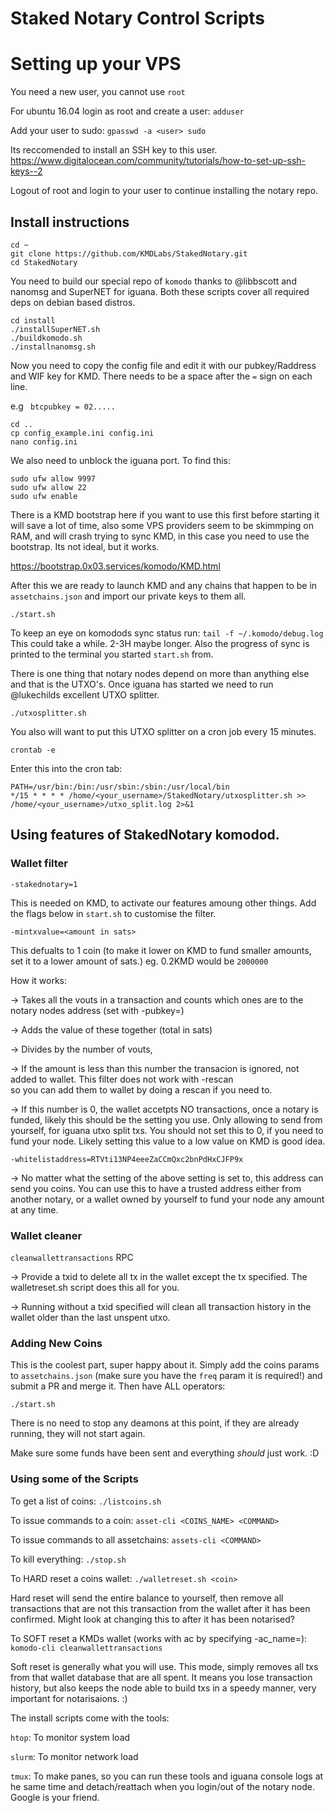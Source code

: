 # Staked Notary Control Scripts

# Setting up your VPS
You need a new user, you cannot use `root`

For ubuntu 16.04 login as root and create a user: `adduser`

Add your user to sudo: `gpasswd -a <user> sudo`

Its reccomended to install an SSH key to this user. https://www.digitalocean.com/community/tutorials/how-to-set-up-ssh-keys--2

Logout of root and login to your user to continue installing the notary repo.

## Install instructions
```shell
cd ~
git clone https://github.com/KMDLabs/StakedNotary.git
cd StakedNotary
```

You need to build our special repo of `komodo` thanks to @libbscott and nanomsg and SuperNET for iguana. Both these scripts cover all required deps on debian based distros.

```shell
cd install
./installSuperNET.sh
./buildkomodo.sh
./installnanomsg.sh
```

Now you need to copy the config file and edit it with our pubkey/Raddress and WIF key for KMD. There needs to be a space after the `=` sign on each line.

e.g ` btcpubkey = 02.....`

```shell
cd ..
cp config_example.ini config.ini
nano config.ini
```
We also need to unblock the iguana port. To find this:
```shell
sudo ufw allow 9997
sudo ufw allow 22
sudo ufw enable
```
There is a KMD bootstrap here if you want to use this first before starting it will save a lot of time, also some VPS providers seem to be skimmping on RAM, and will crash trying to sync KMD, in this case you need to use the bootstrap. Its not ideal, but it works. 

https://bootstrap.0x03.services/komodo/KMD.html

After this we are ready to launch KMD and any chains that happen to be in `assetchains.json` and import our private keys to them all.

```shell
./start.sh
```
To keep an eye on komodods sync status run: `tail -f ~/.komodo/debug.log` This could take a while. 2-3H maybe longer. Also the progress of sync is printed to the terminal you started `start.sh` from.

There is one thing that notary nodes depend on more than anything else and that is the UTXO's. Once iguana has started we need to run @lukechilds excellent UTXO splitter.
```shell
./utxosplitter.sh
```
You also will want to put this UTXO splitter on a cron job every 15 minutes.
```shell
crontab -e
```
Enter this into the cron tab:
```
PATH=/usr/bin:/bin:/usr/sbin:/sbin:/usr/local/bin
*/15 * * * * /home/<your_username>/StakedNotary/utxosplitter.sh >> /home/<your_username>/utxo_split.log 2>&1
```

## Using features of StakedNotary komodod.
### Wallet filter 
`-stakednotary=1`

This is needed on KMD, to activate our features amoung other things. Add the flags below in `start.sh` to customise the filter.

`-mintxvalue=<amount in sats>`

This defualts to 1 coin (to make it lower on KMD to fund smaller amounts, set it to a lower amount of sats.) eg. 0.2KMD would be `2000000`

How it works:

-> Takes all the vouts in a transaction and counts which ones are to the notary nodes address (set with -pubkey=) 

-> Adds the value of these together (total in sats) 

-> Divides by the number of vouts, 

-> If the amount is less than this number the transacion is ignored, not added to wallet. This filter does not work with -rescan  
so you can add them to wallet by doing a rescan if you need to.

-> If this number is 0, the wallet accetpts NO transactions, once a notary is funded, likely this should be the setting you use. Only allowing to send from yourself, for iguana utxo split txs. You should not set this to 0, if you need to fund your node. Likely setting this value to a low value on KMD is good idea.


`-whitelistaddress=RTVti13NP4eeeZaCCmQxc2bnPdHxCJFP9x`

-> No matter what the setting of the above setting is set to, this address can send you coins. You can use this to have a trusted address either from another notary, or a wallet owned by yourself to fund your node any amount at any time.

### Wallet cleaner
`cleanwallettransactions` RPC

-> Provide a txid to delete all tx in the wallet except the tx specified. The walletreset.sh script does this all for you.

-> Running without a txid specified will clean all transaction history in the wallet older than the last unspent utxo. 


### Adding New Coins
This is the coolest part, super happy about it. Simply add the coins params to `assetchains.json` (make sure you have the `freq` param it is required!) and submit a PR and merge it. Then have ALL operators:
```shell
./start.sh
```
There is no need to stop any deamons at this point, if they are already running, they will not start again.

Make sure some funds have been sent and everything *should* just work. :D

### Using some of the Scripts
To get a list of coins: `./listcoins.sh`

To issue commands to a coin: `asset-cli <COINS_NAME> <COMMAND>`

To issue commands to all assetchains: `assets-cli <COMMAND>`

To kill everything: `./stop.sh`

To HARD reset a coins wallet: `./walletreset.sh <coin>`

Hard reset will send the entire balance to yourself, then remove all transactions that are not this transaction from the wallet after it has been confirmed. Might look at changing this to after it has been notarised?

To SOFT reset a KMDs wallet (works with ac by specifying -ac_name=): `komodo-cli cleanwallettransactions`

Soft reset is generally what you will use. This mode, simply removes all txs from that wallet database that are all spent. It means you lose transaction history, but also keeps the node able to build txs in a speedy manner, very important for notarisaions. :) 

The install scripts come with the tools:

`htop`: To monitor system load

`slurm`: To monitor network load

`tmux`: To make panes, so you can run these tools and iguana console logs at he same time and detach/reattach when you login/out of the notary node. Google is your friend.
